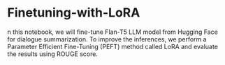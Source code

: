 # Finetuning-with-LoRA
n this notebook, we will fine-tune Flan-T5 LLM model from Hugging Face for dialogue summarization. To improve the inferences, we perform a Parameter Efficient Fine-Tuning (PEFT) method called LoRA and evaluate the results using ROUGE score.

